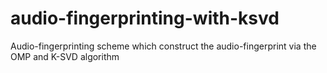 # audio-fingerprinting-with-ksvd

Audio-fingerprinting scheme which construct the audio-fingerprint via the OMP and K-SVD algorithm 
